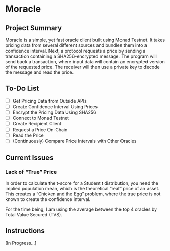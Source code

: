 # Moracle

## Project Summary

Moracle is a simple, yet fast oracle client built using Monad Testnet. It takes pricing data from several different sources and bundles them into a confidence interval. Next, a protocol requests a price by sending a transaction containing a SHA256-encrypted message. The program will send back a transaction, where input data will contain an encrypted version of the requested price. The receiver will then use a private key to decode the message and read the price. 

## To-Do List

- [ ]  Get Pricing Data from Outside APIs
- [ ]  Create Confidence Interval Using Prices
- [ ]  Encrypt the Pricing Data Using SHA256
- [ ]  Connect to Monad Testnet
- [ ]  Create Recipient Client
- [ ]  Request a Price On-Chain
- [ ]  Read the Price
- [ ]  (Continuously) Compare Price Intervals with Other Oracles

## Current Issues

### Lack of “True” Price

In order to calculate the t-score for a Student t distribution, you need the implied population mean, which is the theoretical “real” price of an asset. This creates a “Chicken and the Egg” problem, where the true price is not known to create the confidence interval.

For the time being, I am using the average between the top 4 oracles by Total Value Secured  (TVS).

## Instructions

[In Progress…]

